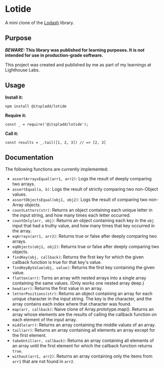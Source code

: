 # Lotide

A mini clone of the [Lodash](https://lodash.com) library.

## Purpose

**_BEWARE:_ This library was published for learning purposes. It is _not_ intended for use in production-grade software.**

This project was created and published by me as part of my learnings at Lighthouse Labs. 

## Usage

**Install it:**

`npm install @itspladd/lotide`

**Require it:**

`const _ = require('@itspladd/lotide');`

**Call it:**

`const results = _.tail([1, 2, 3]) // => [2, 3]`

## Documentation

The following functions are currently implemented:

* `assertArraysEqual(arr1, arr2)`: Logs the result of deeply comparing two arrays.
* `assertEqual(a, b)`: Logs the result of strictly comparing two non-Object values.
* `assertObjectsEqual(obj1, obj2)`: Logs the result of comparing two non-Array objects.
* `countLetters(str)`: Returns an object containing each unique letter in the input string, and how many times each letter occurred.
* `countOnly(arr, obj)`: Returns an object containing each key in the `obj` input that had a truthy value, and how many times that key occurred in the array.
* `eqArrays(arr1, arr2)`: Returns true or false after deeply comparing two arrays.
* `eqObjects(obj1, obj2)`: Returns true or false after deeply comparing two objects.
* `findKey(obj, callback)`: Returns the first key for which the given callback function is true for that key's value.
* `findKeyByValue(obj, value)`: Returns the first key containing the given value. 
* `flatten(arr)`: Turns an array with nested arrays into a single array containing the same values. (Only works one nested array deep.) 
* `head(arr)`: Returns the first value in an array.
* `letterPositions(str)`: Returns an object containing an array for each unique character in the input string. The key is the character, and the array contains each index where that character was found.
* `map(arr, callback)`: Naive clone of Array.prototype.map(). Returns an array whose elements are the results of calling the callback function on each element of the input array.
* `middle(arr)`: Returns an array containing the middle values of an array.
* `tail(arr)`: Returns an array containing all elements an array except for the first element.
* `takeUntil(arr, callback)`: Returns an array containing all elements of an array until the first element for which the callback function returns `true`. 
* `without(arr1, arr2)`: Returns an array containing only the items from `arr1` that are not found in `arr2`.